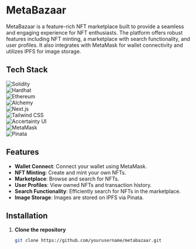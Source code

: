 # MetaBazaar

MetaBazaar is a feature-rich NFT marketplace built to provide a seamless and engaging experience for NFT enthusiasts. The platform offers robust features including NFT minting, a marketplace with search functionality, and user profiles. It also integrates with MetaMask for wallet connectivity and utilizes IPFS for image storage.

## Tech Stack

![Solidity](https://img.shields.io/badge/Solidity-%23000000?style=for-the-badge&logo=solidity&logoColor=white)  
![Hardhat](https://img.shields.io/badge/Hardhat-%23202333?style=for-the-badge&logo=hardhat&logoColor=white)  
![Ethereum](https://img.shields.io/badge/Ethereum-%23000000?style=for-the-badge&logo=ethereum&logoColor=white)  
![Alchemy](https://img.shields.io/badge/Alchemy-%2300B1E1?style=for-the-badge&logo=alchemy&logoColor=white)  
![Next.js](https://img.shields.io/badge/Next.js-%23000000?style=for-the-badge&logo=next.js&logoColor=white)  
![Tailwind CSS](https://img.shields.io/badge/Tailwind%20CSS-%2338B2AC?style=for-the-badge&logo=tailwind-css&logoColor=white)  
![Accertainty UI](https://img.shields.io/badge/Accertainty%20UI-%23F3F4F6?style=for-the-badge&logoColor=black)  
![MetaMask](https://img.shields.io/badge/MetaMask-%23F6851B?style=for-the-badge&logo=metamask&logoColor=white)  
![Pinata](https://img.shields.io/badge/Pinata-%23F6C343?style=for-the-badge&logo=pinata&logoColor=white)  

## Features

- **Wallet Connect**: Connect your wallet using MetaMask.
- **NFT Minting**: Create and mint your own NFTs.
- **Marketplace**: Browse and search for NFTs.
- **User Profiles**: View owned NFTs and transaction history.
- **Search Functionality**: Efficiently search for NFTs in the marketplace.
- **Image Storage**: Images are stored on IPFS via Pinata.

## Installation

1. **Clone the repository**
   ```bash
   git clone https://github.com/yourusername/metabazaar.git